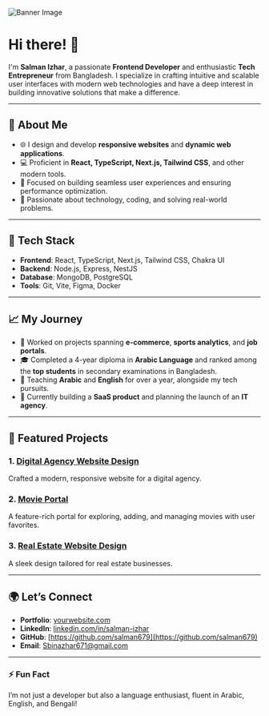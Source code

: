 ![Banner Image](https://i.ibb.co.com/nL5t7S8/1712158454650.jpg)

# Hi there! 👋

I'm **Salman Izhar**, a passionate **Frontend Developer** and enthusiastic **Tech Entrepreneur** from Bangladesh. I specialize in crafting intuitive and scalable user interfaces with modern web technologies and have a deep interest in building innovative solutions that make a difference.

---

## 🚀 About Me

- 🌐 I design and develop **responsive websites** and **dynamic web applications**.
- 💻 Proficient in **React, TypeScript, Next.js, Tailwind CSS**, and other modern tools.
- 🎯 Focused on building seamless user experiences and ensuring performance optimization.
- 🌟 Passionate about technology, coding, and solving real-world problems.

---

## 🔧 Tech Stack

- **Frontend**: React, TypeScript, Next.js, Tailwind CSS, Chakra UI
- **Backend**: Node.js, Express, NestJS
- **Database**: MongoDB, PostgreSQL
- **Tools**: Git, Vite, Figma, Docker

---

## 📈 My Journey

- 🏢 Worked on projects spanning **e-commerce**, **sports analytics**, and **job portals**.
- 🎓 Completed a 4-year diploma in **Arabic Language** and ranked among the **top students** in secondary examinations in Bangladesh.
- 🏫 Teaching **Arabic** and **English** for over a year, alongside my tech pursuits.
- 🚀 Currently building a **SaaS product** and planning the launch of an **IT agency**.

---

## 📂 Featured Projects

### 1. **[Digital Agency Website Design](https://yourportfolio.com/digital-agency)**
Crafted a modern, responsive website for a digital agency.

### 2. **[Movie Portal](https://yourportfolio.com/movie-portal)**
A feature-rich portal for exploring, adding, and managing movies with user favorites.

### 3. **[Real Estate Website Design](https://yourportfolio.com/real-estate)**
A sleek design tailored for real estate businesses.

---

## 🌍 Let’s Connect

- **Portfolio**: [yourwebsite.com](https://salmanizhar.com/)
- **LinkedIn**: [linkedin.com/in/salman-izhar](https://www.linkedin.com/in/salman-izhar/)
- **GitHub**: [https://github.com/salman679](https://github.com/salman679)
- **Email**: Sbinazhar671@gmail.com

---

### ⚡ Fun Fact
I’m not just a developer but also a language enthusiast, fluent in Arabic, English, and Bengali!
